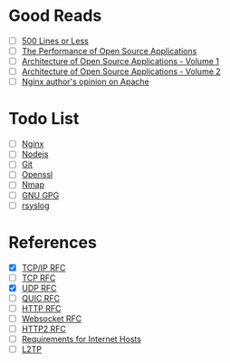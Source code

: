 # Good Reads
- [ ] [500 Lines or Less](https://gist.github.com/TheKhanj/14815822356c6d77622b50e737bbccd7)
- [ ] [The Performance of Open Source Applications](https://gist.github.com/TheKhanj/fb3eb3dc78d6aee2638eceef0067da9a)
- [ ] [Architecture of Open Source Applications - Volume 1](https://gist.github.com/TheKhanj/012cd67169363c9c84c7a0cf24bf6df6)
- [ ] [Architecture of Open Source Applications - Volume 2](https://gist.github.com/TheKhanj/6d3060ac3ad61d8aa78668f6cb749d98)
- [ ] [Nginx author's opinion on Apache](http://www.kegel.com/c10k.html)
# Todo List
- [ ] [Nginx](https://gist.github.com/TheKhanj/b57d9695abe931406f7ed6a85546f18a)
- [ ] [Nodejs](https://gist.github.com/TheKhanj/c5236133282baabc35ff1f1b03eb14f2)
- [ ] [Git](https://gist.github.com/TheKhanj/0020018e57b4935ec073127539977fee)
- [ ] [Openssl](https://www.openssl.org/docs/manpages.html)
- [ ] [Nmap](https://linux.die.net/man/1/nmap)
- [ ] [GNU GPG](https://www.gnupg.org/documentation/manpage.html)
- [ ] [rsyslog](https://www.rsyslog.com/doc/master/index.html)

# References
- [x] [TCP/IP RFC](https://www.rfc-editor.org/rfc/rfc1180.txt)
- [ ] [TCP RFC](https://www.ietf.org/rfc/rfc793.txt)
- [x] [UDP RFC](https://www.rfc-editor.org/rfc/rfc768.txt)
- [ ] [QUIC RFC](https://www.rfc-editor.org/rfc/rfc9000.txt)
- [ ] [HTTP RFC](https://datatracker.ietf.org/doc/html/rfc2616#section-13.5.1)
- [ ] [Websocket RFC](https://www.rfc-editor.org/rfc/rfc6455.txt)
- [ ] [HTTP2 RFC](https://www.rfc-editor.org/rfc/rfc9113.txt)
- [ ] [Requirements for Internet Hosts](https://www.rfc-editor.org/rfc/rfc1122.txt)
- [ ] [L2TP](https://datatracker.ietf.org/doc/html/rfc1122)
